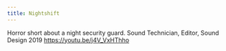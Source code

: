 ```yaml
---
title: Nightshift
---
```


Horror short about a night security guard.
Sound Technician, Editor, Sound Design 2019
https://youtu.be/j4V_VxHThho
